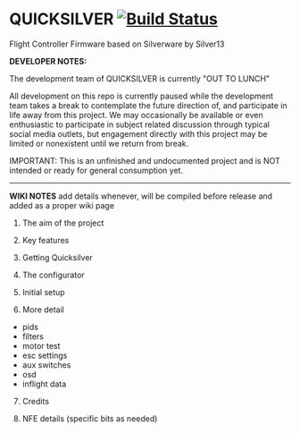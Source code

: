 # QUICKSILVER [![Build Status](https://ci.bkleiner.codes/api/badges/NotFastEnuf/Guano/status.svg)](https://ci.bkleiner.codes/NotFastEnuf/Guano)
Flight Controller Firmware based on Silverware by Silver13

**DEVELOPER NOTES:**

The development team of QUICKSILVER is currently "OUT TO LUNCH"

All development on this repo is currently paused while the development team takes a break to contemplate the future direction of, and participate in life away from this project.  We may occasionally be available or even enthusiastic to participate in subject related discussion through typical social media outlets, but engagement directly with this project may be limited or nonexistent until we return from break.

IMPORTANT:  This is an unfinished and undocumented project and is NOT intended or ready for general consumption yet.

-----

**WIKI NOTES** add details whenever, will be compiled before release and added as a proper wiki page

1.  The aim of the project

2.  Key features

3.  Getting Quicksilver

4.  The configurator

5.  Initial setup

6.  More detail

   * pids
   * filters
   * motor test
   * esc settings
   * aux switches
   * osd
   * inflight data
  
7.  Credits

8.  NFE details (specific bits as needed)


